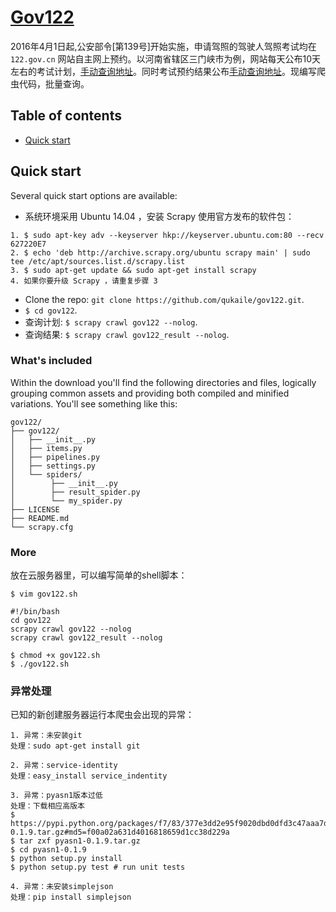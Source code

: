 # [Gov122](http://azacai.com/scrapypa-qu-jia-shi-ren-kao-shi-yu-yue-ji-hua/)

2016年4月1日起,公安部令[第139号]开始实施，申请驾照的驾驶人驾照考试均在 `122.gov.cn` 网站自主网上预约。以河南省辖区三门峡市为例，网站每天公布10天左右的考试计划，[手动查询地址](http://ha.122.gov.cn/views/examplanpub.html)。同时考试预约结果公布[手动查询地址](http://ha.122.gov.cn/views/examappointpub.html)。现编写爬虫代码，批量查询。


## Table of contents

* [Quick start](#quick-start)


## Quick start

Several quick start options are available:

* 系统环境采用 Ubuntu 14.04 ，安装 Scrapy 使用官方发布的软件包：
```
1. $ sudo apt-key adv --keyserver hkp://keyserver.ubuntu.com:80 --recv 627220E7
2. $ echo 'deb http://archive.scrapy.org/ubuntu scrapy main' | sudo tee /etc/apt/sources.list.d/scrapy.list
3. $ sudo apt-get update && sudo apt-get install scrapy
4. 如果你要升级 Scrapy ，请重复步骤 3
```
* Clone the repo: `git clone https://github.com/qukaile/gov122.git`.
* `$ cd gov122`.
* 查询计划: `$ scrapy crawl gov122 --nolog`.
* 查询结果: `$ scrapy crawl gov122_result --nolog`.

### What's included

Within the download you'll find the following directories and files, logically grouping common assets and providing both compiled and minified variations. You'll see something like this:

```
gov122/
├── gov122/
│   ├── __init__.py
│   ├── items.py
│   ├── pipelines.py
│   ├── settings.py
│   └── spiders/
│        ├── __init__.py
│        ├── result_spider.py
│        └── my_spider.py
├── LICENSE
├── README.md
└── scrapy.cfg
```

### More

放在云服务器里，可以编写简单的shell脚本：
```
$ vim gov122.sh

#!/bin/bash
cd gov122
scrapy crawl gov122 --nolog
scrapy crawl gov122_result --nolog

$ chmod +x gov122.sh
$ ./gov122.sh
```

### 异常处理

已知的新创建服务器运行本爬虫会出现的异常：
```
1. 异常：未安装git
处理：sudo apt-get install git

2. 异常：service-identity
处理：easy_install service_indentity

3. 异常：pyasn1版本过低
处理：下载相应高版本
$ https://pypi.python.org/packages/f7/83/377e3dd2e95f9020dbd0dfd3c47aaa7deebe3c68d3857a4e51917146ae8b/pyasn1-0.1.9.tar.gz#md5=f00a02a631d4016818659d1cc38d229a
$ tar zxf pyasn1-0.1.9.tar.gz
$ cd pyasn1-0.1.9
$ python setup.py install
$ python setup.py test # run unit tests

4. 异常：未安装simplejson
处理：pip install simplejson
```
